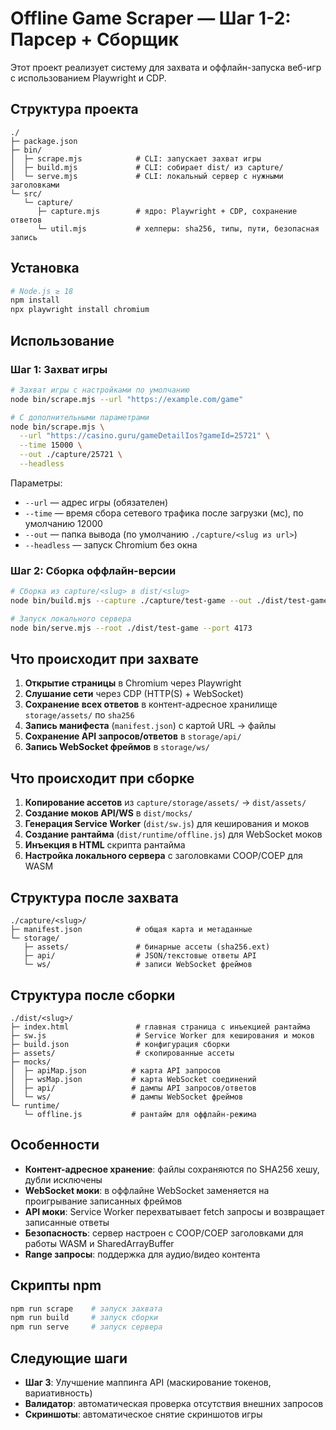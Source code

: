 # Offline Game Scraper — Шаг 1-2: Парсер + Сборщик

Этот проект реализует систему для захвата и оффлайн-запуска веб-игр с использованием Playwright и CDP.

## Структура проекта

```
./
├─ package.json
├─ bin/
│  ├─ scrape.mjs            # CLI: запускает захват игры
│  ├─ build.mjs             # CLI: собирает dist/ из capture/
│  └─ serve.mjs             # CLI: локальный сервер с нужными заголовками
└─ src/
   └─ capture/
      ├─ capture.mjs        # ядро: Playwright + CDP, сохранение ответов
      └─ util.mjs           # хелперы: sha256, типы, пути, безопасная запись
```

## Установка

```bash
# Node.js ≥ 18
npm install
npx playwright install chromium
```

## Использование

### Шаг 1: Захват игры

```bash
# Захват игры с настройками по умолчанию
node bin/scrape.mjs --url "https://example.com/game"

# С дополнительными параметрами
node bin/scrape.mjs \
  --url "https://casino.guru/gameDetailIos?gameId=25721" \
  --time 15000 \
  --out ./capture/25721 \
  --headless
```

Параметры:
- `--url` — адрес игры (обязателен)
- `--time` — время сбора сетевого трафика после загрузки (мс), по умолчанию 12000
- `--out` — папка вывода (по умолчанию `./capture/<slug из url>`)
- `--headless` — запуск Chromium без окна

### Шаг 2: Сборка оффлайн-версии

```bash
# Сборка из capture/<slug> в dist/<slug>
node bin/build.mjs --capture ./capture/test-game --out ./dist/test-game

# Запуск локального сервера
node bin/serve.mjs --root ./dist/test-game --port 4173
```

## Что происходит при захвате

1. **Открытие страницы** в Chromium через Playwright
2. **Слушание сети** через CDP (HTTP(S) + WebSocket)
3. **Сохранение всех ответов** в контент-адресное хранилище `storage/assets/` по `sha256`
4. **Запись манифеста** (`manifest.json`) с картой URL → файлы
5. **Сохранение API запросов/ответов** в `storage/api/`
6. **Запись WebSocket фреймов** в `storage/ws/`

## Что происходит при сборке

1. **Копирование ассетов** из `capture/storage/assets/` → `dist/assets/`
2. **Создание моков API/WS** в `dist/mocks/`
3. **Генерация Service Worker** (`dist/sw.js`) для кеширования и моков
4. **Создание рантайма** (`dist/runtime/offline.js`) для WebSocket моков
5. **Инъекция в HTML** скрипта рантайма
6. **Настройка локального сервера** с заголовками COOP/COEP для WASM

## Структура после захвата

```
./capture/<slug>/
├─ manifest.json            # общая карта и метаданные
└─ storage/
   ├─ assets/               # бинарные ассеты (sha256.ext)
   ├─ api/                  # JSON/текстовые ответы API
   └─ ws/                   # записи WebSocket фреймов
```

## Структура после сборки

```
./dist/<slug>/
├─ index.html               # главная страница с инъекцией рантайма
├─ sw.js                    # Service Worker для кеширования и моков
├─ build.json               # конфигурация сборки
├─ assets/                  # скопированные ассеты
├─ mocks/
│  ├─ apiMap.json          # карта API запросов
│  ├─ wsMap.json           # карта WebSocket соединений
│  ├─ api/                 # дампы API запросов/ответов
│  └─ ws/                  # дампы WebSocket фреймов
└─ runtime/
   └─ offline.js           # рантайм для оффлайн-режима
```

## Особенности

- **Контент-адресное хранение**: файлы сохраняются по SHA256 хешу, дубли исключены
- **WebSocket моки**: в оффлайне WebSocket заменяется на проигрывание записанных фреймов
- **API моки**: Service Worker перехватывает fetch запросы и возвращает записанные ответы
- **Безопасность**: сервер настроен с COOP/COEP заголовками для работы WASM и SharedArrayBuffer
- **Range запросы**: поддержка для аудио/видео контента

## Скрипты npm

```bash
npm run scrape    # запуск захвата
npm run build     # запуск сборки  
npm run serve     # запуск сервера
```

## Следующие шаги

- **Шаг 3**: Улучшение маппинга API (маскирование токенов, вариативность)
- **Валидатор**: автоматическая проверка отсутствия внешних запросов
- **Скриншоты**: автоматическое снятие скриншотов игры
